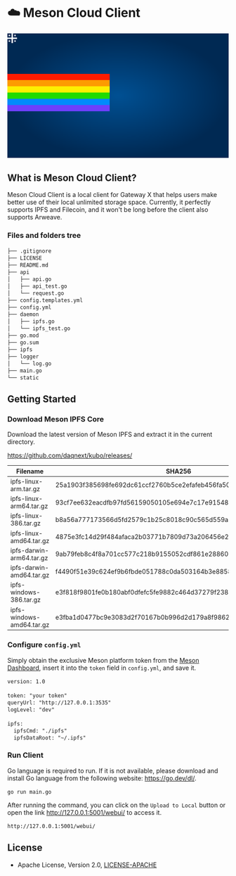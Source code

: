 # ☁️ Meson Cloud Client

![](/static/nyancat.svg)

## What is Meson Cloud Client?

Meson Cloud Client is a local client for Gateway X that helps users make better use of their local unlimited storage space. Currently, it perfectly supports IPFS and Filecoin, and it won't be long before the client also supports Arweave.

### Files and folders tree

```
├── .gitignore
├── LICENSE
├── README.md
├── api
│   ├── api.go
│   ├── api_test.go
│   └── request.go
├── config.templates.yml
├── config.yml
├── daemon
│   ├── ipfs.go
│   └── ipfs_test.go
├── go.mod
├── go.sum
├── ipfs
├── logger
│   └── log.go
├── main.go
└── static
```

## Getting Started

### Download Meson IPFS Core

Download the latest version of Meson IPFS and extract it in the current directory.

https://github.com/daqnext/kubo/releases/

| Filename | SHA256 | 
|---------------------------|------------------------------------------------------------------|
| ipfs-linux-arm.tar.gz     | 25a1903f385698fe692dc61ccf2760b5ce2efafeb456fa50a6ee428948bad4ce | 
| ipfs-linux-arm64.tar.gz   | 93cf7ee632eacdfb97fd56159050105e694e7c17e915482f7e6236db366d0620 | 
| ipfs-linux-386.tar.gz     | b8a56a777173566d5fd2579c1b25c8018c90c565d559a354968dd692d5b3ae8c | 
| ipfs-linux-amd64.tar.gz   | 4875e3fc14d29f484afaca2b03771b7809d73a206456e28a31c3dba346874461 | 
| ipfs-darwin-arm64.tar.gz  | 9ab79feb8c4f8a701cc577c218b9155052cdf861e288607e45526df33ff158c5 |
| ipfs-darwin-amd64.tar.gz  | f4490f51e39c624ef9b6fbde051788c0da503164b3e8858283eed2c2e985d5e4 | 
| ipfs-windows-386.tar.gz   | e3f818f9801fe0b180abf0dfefc5fe9882c464d37279f23849f0a8d6fab72f39 |
| ipfs-windows-amd64.tar.gz | e3fba1d0477bc9e3083d2f70167b0b996d2d179a8f9862c14938ba0e53033a19 |

### Configure `config.yml`

Simply obtain the exclusive Meson platform token from the [Meson Dashboard](https://dashboard.meson.network/user/account), insert it into the `token` field in `config.yml`, and save it.

```
version: 1.0

token: "your token"
queryUrl: "http://127.0.0.1:3535"
logLevel: "dev"

ipfs:
  ipfsCmd: "./ipfs"
  ipfsDataRoot: "~/.ipfs"
```

### Run Client

Go language is required to run. If it is not available, please download and install Go language from the following website: https://go.dev/dl/.

```
go run main.go
```

After running the command, you can click on the `Upload to Local` button or open the link http://127.0.0.1:5001/webui/ to access it.

```
http://127.0.0.1:5001/webui/
```

## License
- Apache License, Version 2.0, [LICENSE-APACHE](http://www.apache.org/licenses/LICENSE-2.0)